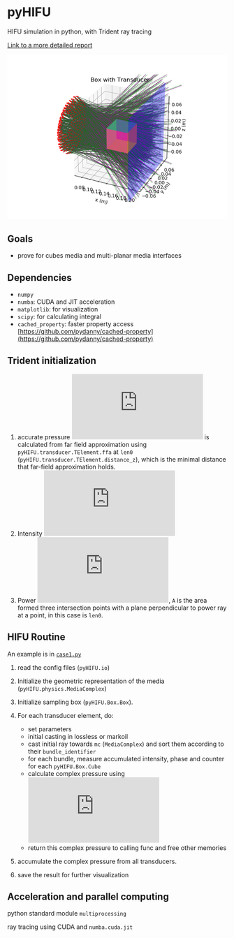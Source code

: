 # pyHIFU

HIFU simulation in python, with Trident ray tracing

[Link to a more detailed report](https://github.com/tonyxwz/InternshipReport/blob/master/report.pdf)

![example](img/transducer.png)

## Goals

- prove for cubes media and multi-planar media interfaces

## Dependencies

- `numpy`
- `numba`: CUDA and JIT acceleration
- `matplotlib`: for visualization
- `scipy`: for calculating integral
- `cached_property`: faster property access
[https://github.com/pydanny/cached-property](https://github.com/pydanny/cached-property)

## Trident initialization

1. accurate pressure ![\hat p](https://latex.codecogs.com/gif.latex?%5Chat%20p) is calculated from far field approximation using
`pyHIFU.transducer.TElement.ffa` at `len0` (`pyHIFU.transducer.TElement.distance_z`),
which is the minimal distance that far-field approximation holds.
2. Intensity ![I_0={\lvert \hat p\rvert^2}/{2 Z}](https://latex.codecogs.com/gif.latex?I_0%3D%7B%5Clvert%20%5Chat%20p%5Crvert%5E2%7D/%7B2%20Z%7D)
3. Power ![P_0=I0 \cdot A](https://latex.codecogs.com/gif.latex?P_0%3DI0%20%5Ccdot%20A),
`A` is the area formed three intersection points with a plane
perpendicular to power ray at a point, in this case is `len0`.

## HIFU Routine

An example is in [`case1.py`](./case1.py)

1. read the config files (`pyHIFU.io`)
2. Initialize the geometric representation of the media (`pyHIFU.physics.MediaComplex`)
3. Initialize sampling box (`pyHIFU.Box.Box`).
4. For each transducer element, do:

    - set parameters
    - initial casting in lossless or markoil
    - cast initial ray towards `mc` (`MediaComplex`) and sort them according to
    their `bundle_identifier`
    - for each bundle, measure accumulated intensity, phase and counter for each
    `pyHIFU.Box.Cube`
    - calculate complex pressure using
    ![pressure = \sqrt{2 Z I_{mean}} \cdot e^{i \phi_{mean}}](https://latex.codecogs.com/gif.latex?pressure%20%3D%20%5Csqrt%7B2%20Z%20I_%7Bmean%7D%7D%20%5Ccdot%20e%5E%7Bi%20%5Cphi_%7Bmean%7D%7D)
    - return this complex pressure to calling func and free other memories

5. accumulate the complex pressure from all transducers.
6. save the result for further visualization

## Acceleration and parallel computing

python standard module `multiprocessing`

ray tracing using CUDA and `numba.cuda.jit`
